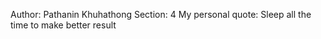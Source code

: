 Author: Pathanin Khuhathong
Section: 4
My personal quote: Sleep all the time to make better result 
